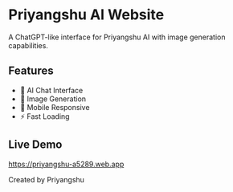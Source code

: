 # Priyangshu AI Website

A ChatGPT-like interface for Priyangshu AI with image generation capabilities.

## Features
- 🤖 AI Chat Interface
- 🎨 Image Generation
- 📱 Mobile Responsive
- ⚡ Fast Loading

## Live Demo
https://priyangshu-a5289.web.app

Created by Priyangshu
